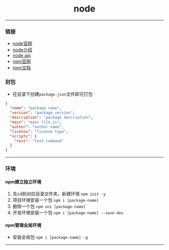 <h1 style="text-align: center">node</h1>


<hr>

### 链接

- [node官网](https://nodejs.org/zh-cn)
- [node介绍](https://nodejs.org/zh-cn/learn/getting-started/introduction-to-nodejs)
- [node api](https://nodejs.org/docs/latest/api/)
- [npm官网](https://www.npmjs.com/)
- [npm文档](https://docs.npmjs.com/)

### 封包

- 在目录下创建`package.json`文件即可打包

```json
{
  "name": "package name",
  "version": "package version",
  "description": "package description",
  "main": "main file.js",
  "author": "author name",
  "license": "license type",
  "scripts": {
    "test": "test command"
  }
}
```

<hr>

### 环境

#### npm建立独立环境

1. 先cd到对应目录文件夹，新建环境
   `npm init -y`
2. 项目环境安装一个包
   `npm i [package-name]`
3. 删除一个包
   `npm uni [package-name]`
4. 开发环境安装一个包
   `npm i [package-name] --save-dev`

#### npm管理全局环境

- 安装全局包
  `npm i [package-name] -g`

<hr>
